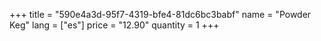 +++
title = "590e4a3d-95f7-4319-bfe4-81dc6bc3babf"
name = "Powder Keg"
lang = ["es"]
price = "12.90"
quantity = 1
+++
